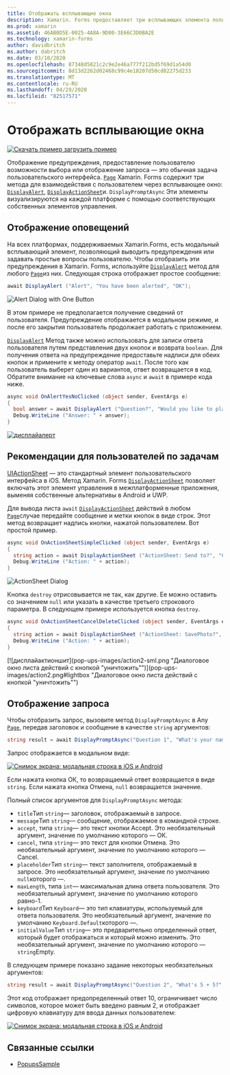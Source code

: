 ```yaml
---
title: Отображать всплывающие окна
description: Xamarin. Forms предоставляет три всплывающих элемента пользовательского интерфейса — оповещение, лист действий и запрос. В этой статье демонстрируется использование API предупреждений, листов действий и интерфейсов командной строки для вывода диалоговых окон, предлагающих пользователям простые вопросы, помогающие пользователям выполнять задачи и выводить запросы.
ms.prod: xamarin
ms.assetid: 46AB0D5E-0025-4A8A-9D00-3E66C3D0BA2E
ms.technology: xamarin-forms
author: davidbritch
ms.author: dabritch
ms.date: 03/10/2020
ms.openlocfilehash: 87348d5821c2c9e2e46a777f212bd5f69d1a54d0
ms.sourcegitcommit: 8d13d2262d02468c99c4e18207d50cd82275d233
ms.translationtype: MT
ms.contentlocale: ru-RU
ms.lasthandoff: 04/29/2020
ms.locfileid: "82517571"
---
```

# <a name="display-pop-ups"></a>Отображать всплывающие окна

[![Скачать пример](~/media/shared/download.png) загрузить пример](https://docs.microsoft.com/samples/xamarin/xamarin-forms-samples/navigation-pop-ups)

Отображение предупреждения, предоставление пользователю возможности выбора или отображение запроса — это обычная задача пользовательского интерфейса. [`Page`](xref:Xamarin.Forms.Page) Xamarin. Forms содержит три метода для взаимодействия с пользователем через всплывающее окно: [`DisplayAlert`](xref:Xamarin.Forms.Page.DisplayAlert*), [`DisplayActionSheet`](xref:Xamarin.Forms.Page.DisplayActionSheet*)и. `DisplayPromptAsync` Эти элементы визуализируются на каждой платформе с помощью соответствующих собственных элементов управления.

## <a name="display-an-alert"></a>Отображение оповещений

На всех платформах, поддерживаемых Xamarin.Forms, есть модальный всплывающий элемент, позволяющий выводить предупреждения или задавать простые вопросы пользователю. Чтобы отобразить эти предупреждения в Xamarin. Forms, используйте [`DisplayAlert`](xref:Xamarin.Forms.Page.DisplayAlert*) метод для любого [`Page`](xref:Xamarin.Forms.Page)из них. Следующая строка отображает простое сообщение:

```csharp
await DisplayAlert ("Alert", "You have been alerted", "OK");
```

![](pop-ups-images/alert.png "Alert Dialog with One Button")

В этом примере не предполагается получение сведений от пользователя. Предупреждение отображается в модальном режиме, и после его закрытия пользователь продолжает работать с приложением.

[`DisplayAlert`](xref:Xamarin.Forms.Page.DisplayAlert*) Метод также можно использовать для записи ответа пользователя путем представления двух кнопок и возврата `boolean`. Для получения ответа на предупреждение предоставьте надписи для обеих кнопок и примените к методу оператор `await`. После того как пользователь выберет один из вариантов, ответ возвращается в код. Обратите внимание на ключевые слова `async` и `await` в примере кода ниже.

```csharp
async void OnAlertYesNoClicked (object sender, EventArgs e)
{
  bool answer = await DisplayAlert ("Question?", "Would you like to play a game", "Yes", "No");
  Debug.WriteLine ("Answer: " + answer);
}
```

[![дисплайалерт](pop-ups-images/alert2-sml.png "Диалоговое окно предупреждения с двумя кнопками")](pop-ups-images/alert2.png#lightbox "Диалоговое окно предупреждения с двумя кнопками")

## <a name="guide-users-through-tasks"></a>Рекомендации для пользователей по задачам

[UIActionSheet](https://developer.apple.com/library/ios/documentation/uikit/reference/uiactionsheet_class/Reference/Reference.html) — это стандартный элемент пользовательского интерфейса в iOS. Метод Xamarin. Forms [`DisplayActionSheet`](xref:Xamarin.Forms.Page.DisplayActionSheet*) позволяет включать этот элемент управления в межплатформенные приложения, выменяя собственные альтернативы в Android и UWP.

Для вывода листа `await` [`DisplayActionSheet`](xref:Xamarin.Forms.Page.DisplayActionSheet*) действий в любом [`Page`](xref:Xamarin.Forms.Page)случае передайте сообщение и метки кнопок в виде строк. Этот метод возвращает надпись кнопки, нажатой пользователем. Вот простой пример.

```csharp
async void OnActionSheetSimpleClicked (object sender, EventArgs e)
{
  string action = await DisplayActionSheet ("ActionSheet: Send to?", "Cancel", null, "Email", "Twitter", "Facebook");
  Debug.WriteLine ("Action: " + action);
}
```

![](pop-ups-images/action.png "ActionSheet Dialog")

Кнопка `destroy` отрисовывается не так, как другие. Ее можно оставить со значением `null` или указать в качестве третьего строкового параметра. В следующем примере используется кнопка `destroy`.

```csharp
async void OnActionSheetCancelDeleteClicked (object sender, EventArgs e)
{
  string action = await DisplayActionSheet ("ActionSheet: SavePhoto?", "Cancel", "Delete", "Photo Roll", "Email");
  Debug.WriteLine ("Action: " + action);
}
```

[![дисплайактионшит](pop-ups-images/action2-sml.png "Диалоговое окно листа действий с кнопкой "уничтожить"")](pop-ups-images/action2.png#lightbox "Диалоговое окно листа действий с кнопкой "уничтожить"")

## <a name="display-a-prompt"></a>Отображение запроса

Чтобы отобразить запрос, вызовите метод `DisplayPromptAsync` в Any [`Page`](xref:Xamarin.Forms.Page), передав заголовок и сообщение в качестве `string` аргументов:

```csharp
string result = await DisplayPromptAsync("Question 1", "What's your name?");
```

Запрос отображается в модальном виде:

[![Снимок экрана: модальная строка в iOS и Android](pop-ups-images/simple-prompt.png "Модальная строка")](pop-ups-images/simple-prompt-large.png#lightbox "Модальная строка")

Если нажата кнопка ОК, то возвращаемый ответ возвращается в виде `string`. Если нажата кнопка Отмена, `null` возвращается значение.

Полный список аргументов для `DisplayPromptAsync` метода:

- `title`Тип `string`— заголовок, отображаемый в запросе.
- `message`Тип `string`— сообщение, отображаемое в командной строке.
- `accept`, типа `string`— это текст кнопки Accept. Это необязательный аргумент, значение по умолчанию которого — ОК.
- `cancel`, типа `string`— это текст для кнопки Отмена. Это необязательный аргумент, значение по умолчанию которого — Cancel.
- `placeholder`Тип `string`— текст заполнителя, отображаемый в запросе. Это необязательный аргумент, значение по умолчанию `null`которого —.
- `maxLength`, типа `int`— максимальная длина ответа пользователя. Это необязательный аргумент, значение по умолчанию которого равно-1.
- `keyboard`Тип `Keyboard`— это тип клавиатуры, используемый для ответа пользователя. Это необязательный аргумент, значение по умолчанию `Keyboard.Default`которого —.
- `initialValue`Тип `string`— это предварительно определенный ответ, который будет отображаться и который можно изменить. Это необязательный аргумент, значение по умолчанию которого — `string`Empty.

В следующем примере показано задание некоторых необязательных аргументов:

```csharp
string result = await DisplayPromptAsync("Question 2", "What's 5 + 5?", initialValue: "10", maxLength: 2, keyboard: Keyboard.Numeric);
```

Этот код отображает предопределенный ответ 10, ограничивает число символов, которое может быть введено равным 2, и отображает цифровую клавиатуру для ввода данных пользователем:

[![Снимок экрана: модальная строка в iOS и Android](pop-ups-images/keyboard-prompt.png "Модальная строка")](pop-ups-images/keyboard-prompt-large.png#lightbox "Модальная строка")

## <a name="related-links"></a>Связанные ссылки

- [PopupsSample](https://docs.microsoft.com/samples/xamarin/xamarin-forms-samples/navigation-pop-ups)

